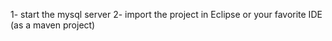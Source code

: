 1- start the mysql server
2- import the project in Eclipse or your favorite IDE (as a maven project)